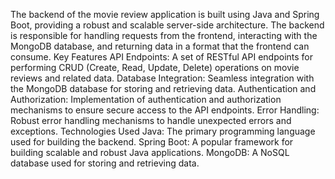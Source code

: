 The backend of the movie review application is built using Java and Spring Boot, providing a robust and scalable server-side architecture. The backend is responsible for handling requests from the frontend, interacting with the MongoDB database, and returning data in a format that the frontend can consume.
Key Features
API Endpoints: A set of RESTful API endpoints for performing CRUD (Create, Read, Update, Delete) operations on movie reviews and related data.
Database Integration: Seamless integration with the MongoDB database for storing and retrieving data.
Authentication and Authorization: Implementation of authentication and authorization mechanisms to ensure secure access to the API endpoints.
Error Handling: Robust error handling mechanisms to handle unexpected errors and exceptions.
Technologies Used
Java: The primary programming language used for building the backend.
Spring Boot: A popular framework for building scalable and robust Java applications.
MongoDB: A NoSQL database used for storing and retrieving data.
